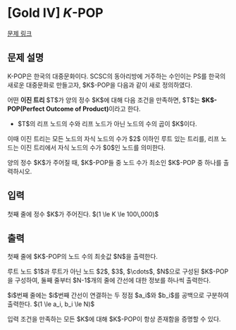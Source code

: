 # [Gold IV] $K$-POP

[문제 링크](https://www.acmicpc.net/problem/33977) 

## 문제 설명

<p>K-POP은 한국의 대중문화이다. SCSC의 동아리방에 거주하는 수인이는 PS를 한국의 새로운 대중문화로 만들고자, $K$-POP을 다음과 같이 새로 정의하였다.</p>

<p>어떤 <strong>이진 트리</strong> $T$가 양의 정수 $K$에 대해 다음 조건을 만족하면, $T$는 <strong>$K$-POP(Perfect Outcome of Product)</strong>이라고 한다.</p>

<ul>
	<li>$T$의 리프 노드의 수와 리프 노드가 아닌 노드의 수의 곱이 $K$이다.</li>
</ul>

<p>이때 이진 트리는 모든 노드의 자식 노드의 수가 $2$ 이하인 루트 있는 트리를, 리프 노드는 이진 트리에서 자식 노드의 수가 $0$인 노드를 의미한다.</p>

<p>양의 정수 $K$가 주어질 때, $K$-POP들 중 노드 수가 최소인 $K$-POP 중 하나를 출력하시오.</p>

## 입력 

 <p>첫째 줄에 정수 $K$가 주어진다. $(1 \le K \le 100\,000)$</p>

## 출력 

 <p>첫째 줄에 $K$-POP의 노드 수의 최솟값 $N$을 출력한다.</p>

<p>루트 노드 $1$과 루트가 아닌 노드 $2$, $3$, $\cdots$, $N$으로 구성된 $K$-POP을 구성하여, 둘째 줄부터 $N-1$개의 줄에 간선에 대한 정보를 하나씩 출력한다.</p>

<p>$i$번째 줄에는 $i$번째 간선이 연결하는 두 정점 $a_i$와 $b_i$를 공백으로 구분하여 출력한다. $(1 \le a_i, b_i \le N)$</p>

<p>입력 조건을 만족하는 모든 $K$에 대해 $K$-POP이 항상 존재함을 증명할 수 있다.</p>

